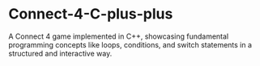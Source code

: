 # Connect-4-C-plus-plus
A Connect 4 game implemented in C++, showcasing fundamental programming concepts like loops, conditions, and switch statements in a structured and interactive way.
